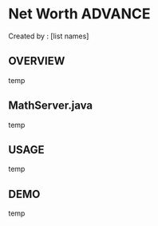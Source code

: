 Net Worth ADVANCE
========================
Created by : [list names]

OVERVIEW 
----------------
temp


MathServer.java 
----------------
temp


USAGE 
----------------
temp


DEMO  
----------------
temp

